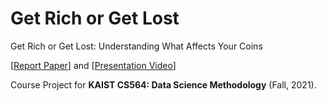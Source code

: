 # Get Rich or Get Lost
Get Rich or Get Lost: Understanding What Affects Your Coins <br/>

[[Report Paper]()] and [[Presentation Video](https://drive.google.com/file/d/14Hgo79tymIYYgVqXI_oF2NcbLiLtcviu/view)] <br/>

Course Project for **KAIST CS564: Data Science Methodology** (Fall, 2021). <br/>
